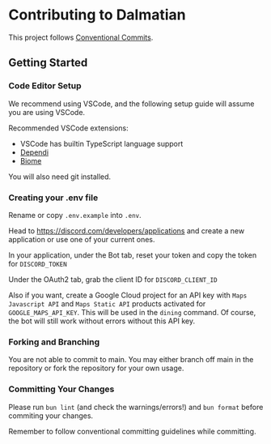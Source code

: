 # Contributing to Dalmatian

This project follows [Conventional Commits](https://www.conventionalcommits.org/en/v1.0.0/).

## Getting Started
### Code Editor Setup

We recommend using VSCode, and the following setup guide will assume you are using VSCode.

Recommended VSCode extensions:

- VSCode has builtin TypeScript language support
- [Dependi](https://marketplace.visualstudio.com/items?itemName=fill-labs.dependi)
- [Biome](https://marketplace.visualstudio.com/items?itemName=biomejs.biome)

You will also need git installed.

### Creating your .env file
Rename or copy `.env.example` into `.env`.

Head to https://discord.com/developers/applications and create a new application or use one of your current ones.

In your application, under the Bot tab, reset your token and copy the token for `DISCORD_TOKEN`

Under the OAuth2 tab, grab the client ID for `DISCORD_CLIENT_ID`

Also if you want, create a Google Cloud project for an API key with `Maps Javascript API` and `Maps Static API` products activated for `GOOGLE_MAPS_API_KEY`. This will be used in the `dining` command. Of course, the bot will still work without errors without this API key.

### Forking and Branching
You are not able to commit to main. You may either branch off main in the repository or fork the repository for your own usage.

### Committing Your Changes
Please run `bun lint` (and check the warnings/errors!) and `bun format` before commiting your changes.

Remember to follow conventional committing guidelines while committing.